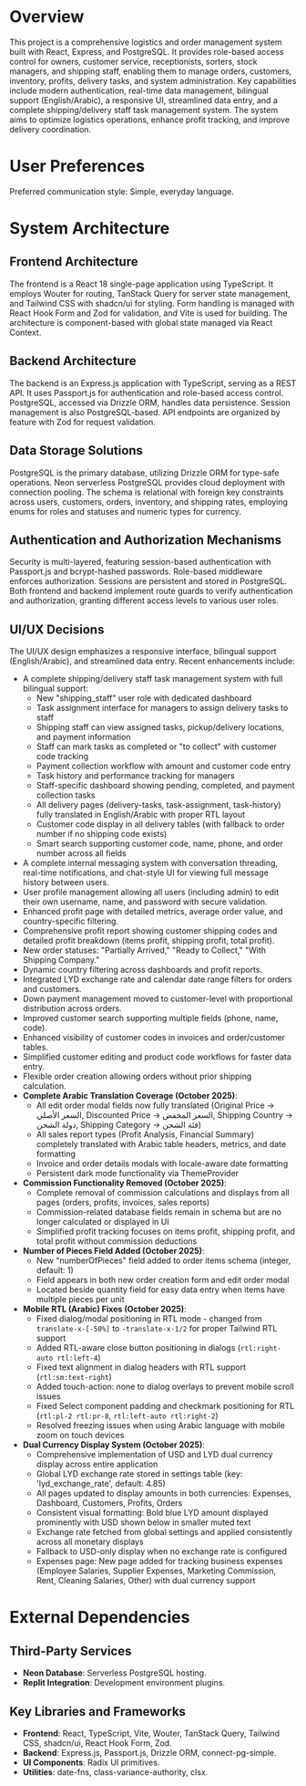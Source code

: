# Overview

This project is a comprehensive logistics and order management system built with React, Express, and PostgreSQL. It provides role-based access control for owners, customer service, receptionists, sorters, stock managers, and shipping staff, enabling them to manage orders, customers, inventory, profits, delivery tasks, and system administration. Key capabilities include modern authentication, real-time data management, bilingual support (English/Arabic), a responsive UI, streamlined data entry, and a complete shipping/delivery staff task management system. The system aims to optimize logistics operations, enhance profit tracking, and improve delivery coordination.

# User Preferences

Preferred communication style: Simple, everyday language.

# System Architecture

## Frontend Architecture

The frontend is a React 18 single-page application using TypeScript. It employs Wouter for routing, TanStack Query for server state management, and Tailwind CSS with shadcn/ui for styling. Form handling is managed with React Hook Form and Zod for validation, and Vite is used for building. The architecture is component-based with global state managed via React Context.

## Backend Architecture

The backend is an Express.js application with TypeScript, serving as a REST API. It uses Passport.js for authentication and role-based access control. PostgreSQL, accessed via Drizzle ORM, handles data persistence. Session management is also PostgreSQL-based. API endpoints are organized by feature with Zod for request validation.

## Data Storage Solutions

PostgreSQL is the primary database, utilizing Drizzle ORM for type-safe operations. Neon serverless PostgreSQL provides cloud deployment with connection pooling. The schema is relational with foreign key constraints across users, customers, orders, inventory, and shipping rates, employing enums for roles and statuses and numeric types for currency.

## Authentication and Authorization Mechanisms

Security is multi-layered, featuring session-based authentication with Passport.js and bcrypt-hashed passwords. Role-based middleware enforces authorization. Sessions are persistent and stored in PostgreSQL. Both frontend and backend implement route guards to verify authentication and authorization, granting different access levels to various user roles.

## UI/UX Decisions

The UI/UX design emphasizes a responsive interface, bilingual support (English/Arabic), and streamlined data entry. Recent enhancements include:
- A complete shipping/delivery staff task management system with full bilingual support:
  - New "shipping_staff" user role with dedicated dashboard
  - Task assignment interface for managers to assign delivery tasks to staff
  - Shipping staff can view assigned tasks, pickup/delivery locations, and payment information
  - Staff can mark tasks as completed or "to collect" with customer code tracking
  - Payment collection workflow with amount and customer code entry
  - Task history and performance tracking for managers
  - Staff-specific dashboard showing pending, completed, and payment collection tasks
  - All delivery pages (delivery-tasks, task-assignment, task-history) fully translated in English/Arabic with proper RTL layout
  - Customer code display in all delivery tables (with fallback to order number if no shipping code exists)
  - Smart search supporting customer code, name, phone, and order number across all fields
- A complete internal messaging system with conversation threading, real-time notifications, and chat-style UI for viewing full message history between users.
- User profile management allowing all users (including admin) to edit their own username, name, and password with secure validation.
- Enhanced profit page with detailed metrics, average order value, and country-specific filtering.
- Comprehensive profit report showing customer shipping codes and detailed profit breakdown (items profit, shipping profit, total profit).
- New order statuses: "Partially Arrived," "Ready to Collect," "With Shipping Company."
- Dynamic country filtering across dashboards and profit reports.
- Integrated LYD exchange rate and calendar date range filters for orders and customers.
- Down payment management moved to customer-level with proportional distribution across orders.
- Improved customer search supporting multiple fields (phone, name, code).
- Enhanced visibility of customer codes in invoices and order/customer tables.
- Simplified customer editing and product code workflows for faster data entry.
- Flexible order creation allowing orders without prior shipping calculation.
- **Complete Arabic Translation Coverage (October 2025)**:
  - All edit order modal fields now fully translated (Original Price → السعر الأصلي, Discounted Price → السعر المخفض, Shipping Country → دولة الشحن, Shipping Category → فئة الشحن)
  - All sales report types (Profit Analysis, Financial Summary) completely translated with Arabic table headers, metrics, and date formatting
  - Invoice and order details modals with locale-aware date formatting
  - Persistent dark mode functionality via ThemeProvider
- **Commission Functionality Removed (October 2025)**:
  - Complete removal of commission calculations and displays from all pages (orders, profits, invoices, sales reports)
  - Commission-related database fields remain in schema but are no longer calculated or displayed in UI
  - Simplified profit tracking focuses on items profit, shipping profit, and total profit without commission deductions
- **Number of Pieces Field Added (October 2025)**:
  - New "numberOfPieces" field added to order items schema (integer, default: 1)
  - Field appears in both new order creation form and edit order modal
  - Located beside quantity field for easy data entry when items have multiple pieces per unit
- **Mobile RTL (Arabic) Fixes (October 2025)**:
  - Fixed dialog/modal positioning in RTL mode - changed from `translate-x-[-50%]` to `-translate-x-1/2` for proper Tailwind RTL support
  - Added RTL-aware close button positioning in dialogs (`rtl:right-auto rtl:left-4`)
  - Fixed text alignment in dialog headers with RTL support (`rtl:sm:text-right`)
  - Added touch-action: none to dialog overlays to prevent mobile scroll issues
  - Fixed Select component padding and checkmark positioning for RTL (`rtl:pl-2 rtl:pr-8`, `rtl:left-auto rtl:right-2`)
  - Resolved freezing issues when using Arabic language with mobile zoom on touch devices
- **Dual Currency Display System (October 2025)**:
  - Comprehensive implementation of USD and LYD dual currency display across entire application
  - Global LYD exchange rate stored in settings table (key: 'lyd_exchange_rate', default: 4.85)
  - All pages updated to display amounts in both currencies: Expenses, Dashboard, Customers, Profits, Orders
  - Consistent visual formatting: Bold blue LYD amount displayed prominently with USD shown below in smaller muted text
  - Exchange rate fetched from global settings and applied consistently across all monetary displays
  - Fallback to USD-only display when no exchange rate is configured
  - Expenses page: New page added for tracking business expenses (Employee Salaries, Supplier Expenses, Marketing Commission, Rent, Cleaning Salaries, Other) with dual currency support

# External Dependencies

## Third-Party Services

- **Neon Database**: Serverless PostgreSQL hosting.
- **Replit Integration**: Development environment plugins.

## Key Libraries and Frameworks

- **Frontend**: React, TypeScript, Vite, Wouter, TanStack Query, Tailwind CSS, shadcn/ui, React Hook Form, Zod.
- **Backend**: Express.js, Passport.js, Drizzle ORM, connect-pg-simple.
- **UI Components**: Radix UI primitives.
- **Utilities**: date-fns, class-variance-authority, clsx.